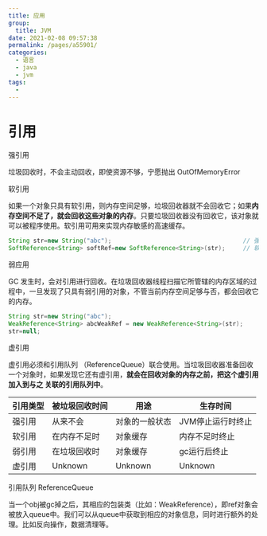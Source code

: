 ```yaml
---
title: 应用
group: 
  title: JVM
date: 2021-02-08 09:57:38
permalink: /pages/a55901/
categories: 
  - 语言
  - java
  - jvm
tags: 
  - 
---
```


# 引用

强引用

垃圾回收时，不会主动回收，即使资源不够，宁愿抛出 OutOfMemoryError

软引用

如果一个对象只具有软引用，则内存空间足够，垃圾回收器就不会回收它；如果**内存空间不足了，就会回收这些对象的内存**。只要垃圾回收器没有回收它，该对象就可以被程序使用。软引用可用来实现内存敏感的高速缓存。 

```java
String str=new String("abc");                                     // 强引用
SoftReference<String> softRef=new SoftReference<String>(str);     // 软引用
```

弱应用

GC 发生时，会对引用进行回收。在垃圾回收器线程扫描它所管辖的内存区域的过程中，一旦发现了只具有弱引用的对象，不管当前内存空间足够与否，都会回收它的内存。

```java
String str=new String("abc");    
WeakReference<String> abcWeakRef = new WeakReference<String>(str);
str=null; 
```

虚引用

虚引用必须和引用队列 （ReferenceQueue）联合使用。当垃圾回收器准备回收一个对象时，如果发现它还有虚引用，**就会在回收对象的内存之前，把这个虚引用加入到与之 关联的引用队列中**。

| **引用类型** | **被垃圾回收时间** | **用途**       | **生存时间**      |
| ------------ | ------------------ | -------------- | ----------------- |
| 强引用       | 从来不会           | 对象的一般状态 | JVM停止运行时终止 |
| 软引用       | 在内存不足时       | 对象缓存       | 内存不足时终止    |
| 弱引用       | 在垃圾回收时       | 对象缓存       | gc运行后终止      |
| 虚引用       | Unknown            | Unknown        | Unknown           |

引用队列 ReferenceQueue 

当一个obj被gc掉之后，其相应的包装类（比如：WeakReference），即ref对象会被放入queue中。我们可以从queue中获取到相应的对象信息，同时进行额外的处理。比如反向操作，数据清理等。